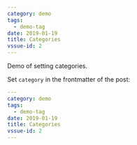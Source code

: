 ```yaml
---
category: demo
tags:
  - demo-tag
date: 2019-01-19
title: Categories
vssue-id: 2
---
```


Demo of setting categories.

<!-- more -->

Set `category` in the frontmatter of the post:

```yaml {2}
---
category: demo
tags:
  - demo-tag
date: 2019-01-19
title: Categories
vssue-id: 2
---
```
